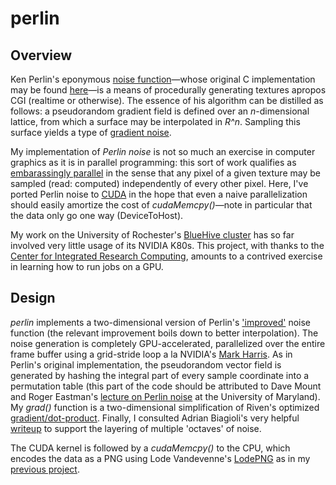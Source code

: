 # perlin

## Overview
Ken Perlin's eponymous [noise function](https://en.wikipedia.org/wiki/Perlin_noise)&mdash;whose original C implementation may be found [here](https://mrl.nyu.edu/~perlin/doc/oscar.html#noise)&mdash;is a means of procedurally generating textures apropos CGI (realtime or otherwise). The essence of his algorithm can be distilled as follows: a pseudorandom gradient field is defined over an *n*-dimensional lattice, from which a surface may be interpolated in *R^n*. Sampling this surface yields a type of [gradient noise](https://en.wikipedia.org/wiki/Gradient_noise). 

My implementation of *Perlin noise* is not so much an exercise in computer graphics as it is in parallel programming: this sort of work qualifies as [embarassingly parallel](https://en.wikipedia.org/wiki/Embarrassingly_parallel) in the sense that any pixel of a given texture may be sampled (read: computed) independently of every other pixel. Here, I've ported Perlin noise to [CUDA](https://en.wikipedia.org/wiki/CUDA) in the hope that even a naive parallelization should easily amortize the cost of *cudaMemcpy()*&mdash;note in particular that the data only go one way (DeviceToHost).

My work on the University of Rochester's [BlueHive cluster](https://www.circ.rochester.edu/resources.html) has so far involved very little usage of its NVIDIA K80s. This project, with thanks to the [Center for Integrated Research Computing](https://www.circ.rochester.edu/), amounts to a contrived exercise in learning how to run jobs on a GPU.

## Design
*perlin* implements a two-dimensional version of Perlin's ['improved'](https://mrl.nyu.edu/~perlin/paper445.pdf) noise function (the relevant improvement boils down to better interpolation). The noise generation is completely GPU-accelerated, parallelized over the entire frame buffer using a grid-stride loop a la NVIDIA's [Mark Harris](https://devblogs.nvidia.com/cuda-pro-tip-write-flexible-kernels-grid-stride-loops/). As in Perlin's original implementation, the pseudorandom vector field is generated by hashing the integral part of every sample coordinate into a permutation table (this part of the code should be attributed to Dave Mount and Roger Eastman's [lecture on Perlin noise](https://www.cs.umd.edu/class/spring2018/cmsc425/Lects/lect13-2d-perlin.pdf) at the University of Maryland). My *grad()* function is a two-dimensional simplification of Riven's optimized [gradient/dot-product](http://riven8192.blogspot.com/2010/08/calculate-perlinnoise-twice-as-fast.html). Finally, I consulted Adrian Biagioli's very helpful [writeup](https://adrianb.io/2014/08/09/perlinnoise.html) to support the layering of multiple 'octaves' of noise. 

The CUDA kernel is followed by a *cudaMemcpy()* to the CPU, which encodes the data as a PNG using Lode Vandevenne's [LodePNG](https://lodev.org/lodepng/) as in my [previous project](https://github.com/brekekekex/seam).
